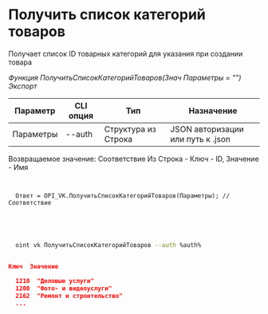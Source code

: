 ﻿---
sidebar_position: 1
---

# Получить список категорий товаров
 Получает список ID товарных категорий для указания при создании товара


*Функция ПолучитьСписокКатегорийТоваров(Знач Параметры = "") Экспорт*

  | Параметр | CLI опция | Тип | Назначение |
  |-|-|-|-|
  | Параметры | --auth | Структура из Строка | JSON авторизации или путь к .json |

  
  Возвращаемое значение:   Соответствие Из Строка - Ключ - ID, Значение - Имя

```bsl title="Пример кода"
	
  
  Ответ = OPI_VK.ПолучитьСписокКатегорийТоваров(Параметры); //Соответствие
  

	
```

```sh title="Пример команды CLI"
    
  oint vk ПолучитьСписокКатегорийТоваров --auth %auth%

```


```json title="Результат"

Ключ  Значение
  
  1210	"Деловые услуги"
  1200	"Фото- и видеоуслуги"
  2162	"Ремонт и строительство"
  ...

```
